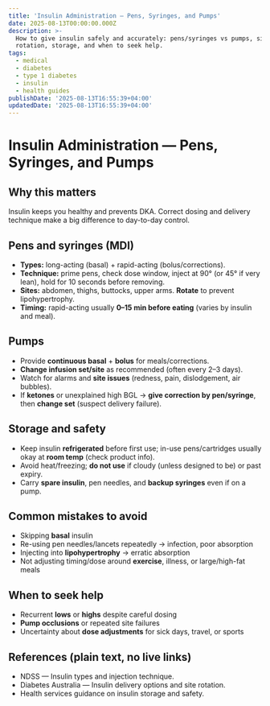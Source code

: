 ```yaml
---
title: 'Insulin Administration — Pens, Syringes, and Pumps'
date: 2025-08-13T00:00:00.000Z
description: >-
  How to give insulin safely and accurately: pens/syringes vs pumps, site
  rotation, storage, and when to seek help.
tags:
  - medical
  - diabetes
  - type 1 diabetes
  - insulin
  - health guides
publishDate: '2025-08-13T16:55:39+04:00'
updatedDate: '2025-08-13T16:55:39+04:00'
---
```


# Insulin Administration — Pens, Syringes, and Pumps

## Why this matters
Insulin keeps you healthy and prevents DKA. Correct dosing and delivery technique make a big difference to day-to-day control.

## Pens and syringes (MDI)
- **Types:** long-acting (basal) + rapid-acting (bolus/corrections).  
- **Technique:** prime pens, check dose window, inject at 90° (or 45° if very lean), hold for 10 seconds before removing.  
- **Sites:** abdomen, thighs, buttocks, upper arms. **Rotate** to prevent lipohypertrophy.  
- **Timing:** rapid-acting usually **0–15 min before eating** (varies by insulin and meal).

## Pumps
- Provide **continuous basal** + **bolus** for meals/corrections.  
- **Change infusion set/site** as recommended (often every 2–3 days).  
- Watch for alarms and **site issues** (redness, pain, dislodgement, air bubbles).  
- If **ketones** or unexplained high BGL → **give correction by pen/syringe**, then **change set** (suspect delivery failure).

## Storage and safety
- Keep insulin **refrigerated** before first use; in-use pens/cartridges usually okay at **room temp** (check product info).  
- Avoid heat/freezing; **do not use** if cloudy (unless designed to be) or past expiry.  
- Carry **spare insulin**, pen needles, and **backup syringes** even if on a pump.

## Common mistakes to avoid
- Skipping **basal** insulin  
- Re-using pen needles/lancets repeatedly → infection, poor absorption  
- Injecting into **lipohypertrophy** → erratic absorption  
- Not adjusting timing/dose around **exercise**, illness, or large/high-fat meals

## When to seek help
- Recurrent **lows** or **highs** despite careful dosing  
- **Pump occlusions** or repeated site failures  
- Uncertainty about **dose adjustments** for sick days, travel, or sports

## References (plain text, no live links)
- NDSS — Insulin types and injection technique.  
- Diabetes Australia — Insulin delivery options and site rotation.  
- Health services guidance on insulin storage and safety.

